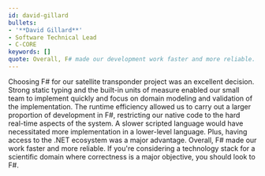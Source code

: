 ```yaml
---
id: david-gillard
bullets:
- '**David Gillard**'
- Software Technical Lead
- C-CORE
keywords: []
quote: Overall, F# made our development work faster and more reliable.
---
```

Choosing F# for our satellite transponder project was an excellent decision. Strong static typing and the built-in units of measure enabled our small team to implement quickly and focus on domain modeling and validation of the implementation. The runtime efficiency allowed us to carry out a larger proportion of development in F#, restricting our native code to the hard real-time aspects of the system. A slower scripted language would have necessitated more implementation in a lower-level language. Plus, having access to the .NET ecosystem was a major advantage. Overall, F# made our work faster and more reliable. If you're considering a technology stack for a scientific domain where correctness is a major objective, you should look to F#.
